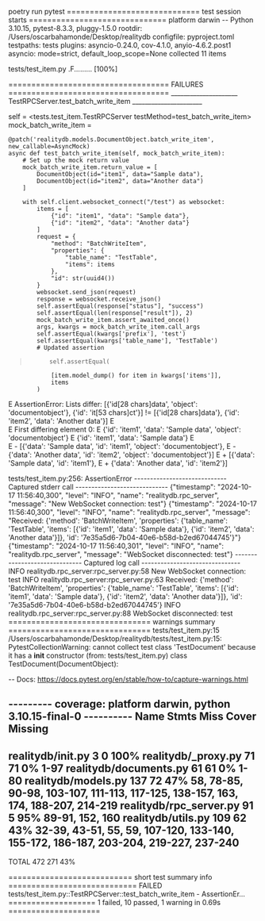 poetry run pytest
============================= test session starts ==============================
platform darwin -- Python 3.10.15, pytest-8.3.3, pluggy-1.5.0
rootdir: /Users/oscarbahamonde/Desktop/realitydb
configfile: pyproject.toml
testpaths: tests
plugins: asyncio-0.24.0, cov-4.1.0, anyio-4.6.2.post1
asyncio: mode=strict, default_loop_scope=None
collected 11 items

tests/test_item.py .F.........                                           [100%]

=================================== FAILURES ===================================
_____________________ TestRPCServer.test_batch_write_item ______________________

self = <tests.test_item.TestRPCServer testMethod=test_batch_write_item>
mock_batch_write_item = <AsyncMock name='batch_write_item' id='4395267504'>

    @patch('realitydb.models.DocumentObject.batch_write_item', new_callable=AsyncMock)
    async def test_batch_write_item(self, mock_batch_write_item):
        # Set up the mock return value
        mock_batch_write_item.return_value = [
            DocumentObject(id="item1", data="Sample data"),
            DocumentObject(id="item2", data="Another data")
        ]
    
        with self.client.websocket_connect("/test") as websocket:
            items = [
                {"id": "item1", "data": "Sample data"},
                {"id": "item2", "data": "Another data"}
            ]
            request = {
                "method": "BatchWriteItem",
                "properties": {
                    "table_name": "TestTable",
                    "items": items
                },
                "id": str(uuid4())
            }
            websocket.send_json(request)
            response = websocket.receive_json()
            self.assertEqual(response["status"], "success")
            self.assertEqual(len(response["result"]), 2)
            mock_batch_write_item.assert_awaited_once()
            args, kwargs = mock_batch_write_item.call_args
            self.assertEqual(kwargs['prefix'], 'test')
            self.assertEqual(kwargs['table_name'], 'TestTable')
            # Updated assertion
>           self.assertEqual(
                [item.model_dump() for item in kwargs['items']],
                items
            )
E           AssertionError: Lists differ: [{'id[28 chars]data', 'object': 'documentobject'}, {'id': 'it[53 chars]ct'}] != [{'id[28 chars]data'}, {'id': 'item2', 'data': 'Another data'}]
E           
E           First differing element 0:
E           {'id': 'item1', 'data': 'Sample data', 'object': 'documentobject'}
E           {'id': 'item1', 'data': 'Sample data'}
E           
E           - [{'data': 'Sample data', 'id': 'item1', 'object': 'documentobject'},
E           -  {'data': 'Another data', 'id': 'item2', 'object': 'documentobject'}]
E           + [{'data': 'Sample data', 'id': 'item1'},
E           +  {'data': 'Another data', 'id': 'item2'}]

tests/test_item.py:256: AssertionError
----------------------------- Captured stderr call -----------------------------
{"timestamp": "2024-10-17 11:56:40,300", "level": "INFO", "name": "realitydb.rpc_server", "message": "New WebSocket connection: test"}
{"timestamp": "2024-10-17 11:56:40,300", "level": "INFO", "name": "realitydb.rpc_server", "message": "Received: {'method': 'BatchWriteItem', 'properties': {'table_name': 'TestTable', 'items': [{'id': 'item1', 'data': 'Sample data'}, {'id': 'item2', 'data': 'Another data'}]}, 'id': '7e35a5d6-7b04-40e6-b58d-b2ed67044745'}"}
{"timestamp": "2024-10-17 11:56:40,301", "level": "INFO", "name": "realitydb.rpc_server", "message": "WebSocket disconnected: test"}
------------------------------ Captured log call -------------------------------
INFO     realitydb.rpc_server:rpc_server.py:58 New WebSocket connection: test
INFO     realitydb.rpc_server:rpc_server.py:63 Received: {'method': 'BatchWriteItem', 'properties': {'table_name': 'TestTable', 'items': [{'id': 'item1', 'data': 'Sample data'}, {'id': 'item2', 'data': 'Another data'}]}, 'id': '7e35a5d6-7b04-40e6-b58d-b2ed67044745'}
INFO     realitydb.rpc_server:rpc_server.py:88 WebSocket disconnected: test
=============================== warnings summary ===============================
tests/test_item.py:15
  /Users/oscarbahamonde/Desktop/realitydb/tests/test_item.py:15: PytestCollectionWarning: cannot collect test class 'TestDocument' because it has a __init__ constructor (from: tests/test_item.py)
    class TestDocument(DocumentObject):

-- Docs: https://docs.pytest.org/en/stable/how-to/capture-warnings.html

--------- coverage: platform darwin, python 3.10.15-final-0 ----------
Name                      Stmts   Miss  Cover   Missing
-------------------------------------------------------
realitydb/__init__.py         3      0   100%
realitydb/_proxy.py          71     71     0%   1-97
realitydb/documents.py       61     61     0%   1-80
realitydb/models.py         137     72    47%   58, 78-85, 90-98, 103-107, 111-113, 117-125, 138-157, 163, 174, 188-207, 214-219
realitydb/rpc_server.py      91      5    95%   89-91, 152, 160
realitydb/utils.py          109     62    43%   32-39, 43-51, 55, 59, 107-120, 133-140, 155-172, 186-187, 203-204, 219-227, 237-240
-------------------------------------------------------
TOTAL                       472    271    43%

=========================== short test summary info ============================
FAILED tests/test_item.py::TestRPCServer::test_batch_write_item - AssertionEr...
=================== 1 failed, 10 passed, 1 warning in 0.69s ====================
